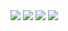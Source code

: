 <img src="https://smodels.github.io/ratioplots/validation_THSCPM3.png" />
<img src="https://smodels.github.io/ratioplots/validation_THSCPM5.png" />
<img src="https://smodels.github.io/ratioplots/validation_THSCPM6.png" />
<img src="https://smodels.github.io/ratioplots/validation_THSCPM8.png" />

